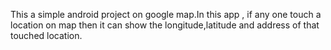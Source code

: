 This a simple android project on google map.In this app , if any one touch a location on map then it can show the longitude,latitude and address of that touched location.
